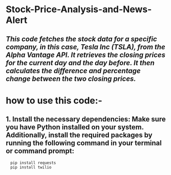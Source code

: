 # **Stock-Price-Analysis-and-News-Alert**
## _This code fetches the stock data for a specific company, in this case, Tesla Inc (TSLA), from the Alpha Vantage API. It retrieves the closing prices for the current day and the day before. It then calculates the difference and percentage change between the two closing prices._

# how to use this code:-

## 1. Install the necessary dependencies: Make sure you have Python installed on your system. Additionally, install the required packages by running the following command in your terminal or command prompt:
```
  pip install requests
  pip install twilio
```
